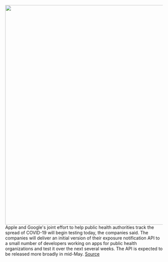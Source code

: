 <img src='https://cdn.vox-cdn.com/thumbor/5bxGVJYfTOEgfKjiUrt42uzTqxA=/0x0:1300x850/1200x800/filters:focal(546x321:754x529)/cdn.vox-cdn.com/uploads/chorus_image/image/66727211/apple_google.0.jpg' width='700px' /><br/>
Apple and Google's joint effort to help public health authorities track the spread of COVID-19 will begin testing today, the companies said. The companies will deliver an initial version of their exposure notification API to a small number of developers working on apps for public health organizations and test it over the next several weeks. The API is expected to be released more broadly in mid-May.
<a href='https://www.theverge.com/2020/4/29/21241375/apple-google-covid-19-exposure-notification-contact-tracing-api-beta-release'> Source <a/>